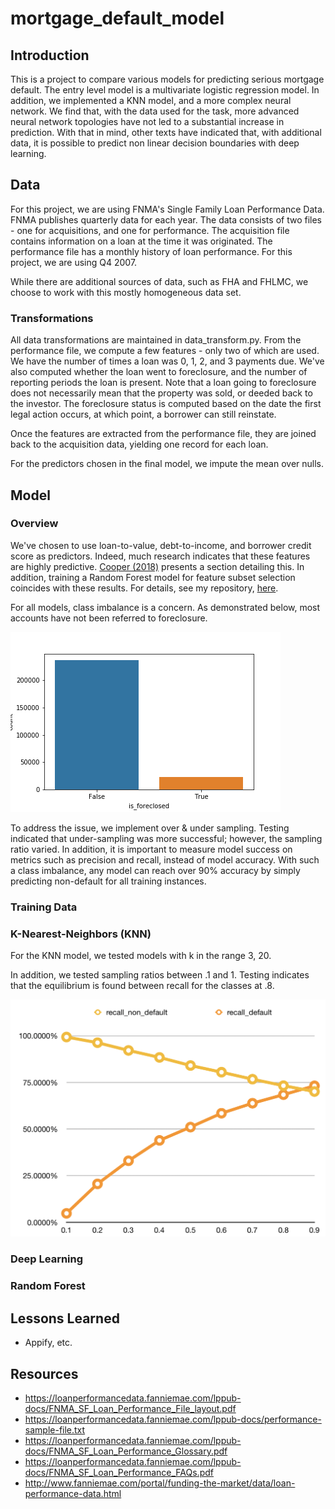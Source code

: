 # mortgage_default_model

## Introduction

This is a project to compare various models for predicting serious 
mortgage default. The entry level model is a multivariate logistic 
regression model. In addition, we implemented a KNN model, and a 
more complex neural network. We find that, with the data used for
the task, more advanced neural network topologies have not led to
a substantial increase in prediction. With that in mind, other texts
have indicated that, with additional data, it is possible to predict
non linear decision boundaries with deep learning. 

## Data

For this project, we are using FNMA's Single Family Loan Performance
Data. FNMA publishes quarterly data for each year. The data consists
of two files - one for acquisitions, and one for performance. The 
acquisition file contains information on a loan at the time it was
originated. The performance file has a monthly history of loan 
performance. For this project, we are using Q4 2007. 

While there are additional sources of data, such as FHA and FHLMC, 
we choose to work with this mostly homogeneous data set. 

### Transformations

All data transformations are maintained in data_transform.py. From
the performance file, we compute a few features - only two of which
are used. We have the number of times a loan was 0, 1, 2, and 3 
payments due. We've also computed whether the loan went to 
foreclosure, and the number of reporting periods the loan is
present. Note that a loan going to foreclosure does not necessarily
mean that the property was sold, or deeded back to the investor. 
The foreclosure status is computed based on the date the first
legal action occurs, at which point, a borrower can still reinstate.

Once the features are extracted from the performance file, they are
joined back to the acquisition data, yielding one record for each
loan. 

For the predictors chosen in the final model, we impute the mean over
nulls.

## Model

### Overview

We've chosen to use loan-to-value, debt-to-income, and borrower
credit score as predictors. Indeed, much research indicates that
these features are highly predictive. [Cooper (2018)][1] presents 
a section detailing this. In addition, training a Random Forest 
model for feature subset selection coincides with these results.
For details, see my repository, [here][2].

For all models, class imbalance is a concern. As demonstrated
below, most accounts have not been referred to foreclosure.

![Alt](https://raw.githubusercontent.com/dgillis91/mortgage_default_model/master/analysis/fc_stat_freq.png)

To address the issue, we implement over & under sampling. Testing
indicated that under-sampling was more successful; however, the
sampling ratio varied. In addition, it is important to measure
model success on metrics such as precision and recall, instead of
model accuracy. With such a class imbalance, any model can reach
over 90% accuracy by simply predicting non-default for all 
training instances.

### Training Data

### K-Nearest-Neighbors (KNN)

For the KNN model, we tested models with k in the range 3, 20. 

In addition, we tested sampling ratios between .1 and 1. Testing indicates that
the equilibrium is found between recall for the classes at .8. 

![Alt](https://raw.githubusercontent.com/dgillis91/mortgage_default_model/master/analysis/knn_samling_ratio_recall.png)

### Deep Learning

### Random Forest

## Lessons Learned
* Appify, etc.


## Resources
* https://loanperformancedata.fanniemae.com/lppub-docs/FNMA_SF_Loan_Performance_File_layout.pdf
* https://loanperformancedata.fanniemae.com/lppub-docs/performance-sample-file.txt
* https://loanperformancedata.fanniemae.com/lppub-docs/FNMA_SF_Loan_Performance_Glossary.pdf
* https://loanperformancedata.fanniemae.com/lppub-docs/FNMA_SF_Loan_Performance_FAQs.pdf
* http://www.fanniemae.com/portal/funding-the-market/data/loan-performance-data.html

[1]: https://www.researchgate.net/publication/330303425_A_Deep_Learning_Prediction_Model_for_Mortgage_Default_A_Deep_Learning_Prediction_Model_for_Mortgage_Default "Cooper, Michael. (2018). A Deep Learning Prediction Model for Mortgage Default A Deep Learning Prediction Model for Mortgage Default. 10.13140/RG.2.2.21506.12487."
[2]: https://github.com/dgillis91/fnma_loan_performance "Random Forest Model over FNMA Mortgage Default Data"